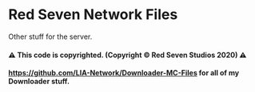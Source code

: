 # Red Seven Network Files
Other stuff for the server.

#### :warning: This code is copyrighted. (Copyright © Red Seven Studios 2020) :warning:

#### https://github.com/LIA-Network/Downloader-MC-Files for all of my Downloader stuff.

